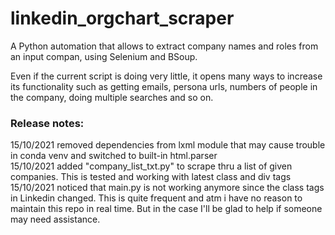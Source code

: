 # linkedin_orgchart_scraper
A Python automation that allows to extract company names and roles from an input compan, using Selenium and BSoup.

Even if the current script is doing very little, it opens many ways to increase its functionality such as getting emails, persona urls, numbers of people in the company, doing multiple searches and so on. 

### Release notes:
15/10/2021 removed dependencies from lxml module that may cause trouble in conda venv and switched to built-in html.parser<br>
15/10/2021 added "company_list_txt.py" to scrape thru a list of given companies. This is tested and working with latest class and div tags
15/10/2021 noticed that main.py is not working anymore since the class tags in Linkedin changed. This is quite frequent and atm i have no reason to maintain this repo in real time. But in the case I'll be glad to help if someone may need assistance.

